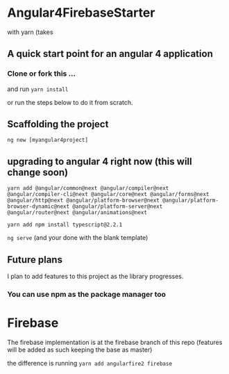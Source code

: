 # Angular4FirebaseStarter
 

with yarn (takes 

## A quick start point for an angular 4 application

### Clone or fork  this ... 

and run `yarn install` 

or run the steps below to do it from scratch.

## Scaffolding the project

`ng new [myangular4project]`

## upgrading to angular 4 right now (this will change soon)
`yarn add @angular/common@next @angular/compiler@next @angular/compiler-cli@next @angular/core@next @angular/forms@next @angular/http@next @angular/platform-browser@next @angular/platform-browser-dynamic@next @angular/platform-server@next @angular/router@next @angular/animations@next`

`yarn add npm install typescript@2.2.1`

`ng serve`  (and your done with the blank template)

## Future plans
I plan to add features to this project as the library progresses.


### You can use npm as the package manager too 

# Firebase
The firebase implementation is at the firebase branch of this repo (features will be added as such keeping the base as master)

the difference is running `yarn add angularfire2 firebase`
